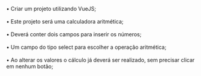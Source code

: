 • Criar um projeto utilizando VueJS; <br />
 <br />
• Este projeto será uma calculadora aritmética;  <br />
 <br />
• Deverá conter dois campos para inserir os números;  <br />
 <br />
• Um campo do tipo select para escolher a operação aritmética;  <br />
 <br />
• Ao alterar os valores o cálculo já deverá ser realizado, sem precisar clicar em nenhum botão;  <br />
